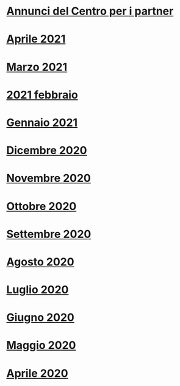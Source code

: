 # [Annunci del Centro per i partner](index.md)
# [Aprile 2021](2021-april.md)
# [Marzo 2021](2021-march.md)
# [2021 febbraio](2021-february.md)
# [Gennaio 2021](2021-january.md)
# [Dicembre 2020](2020-december.md)
# [Novembre 2020](2020-november.md)
# [Ottobre 2020](2020-october.md)
# [Settembre 2020](2020-september.md)
# [Agosto 2020](2020-august.md)
# [Luglio 2020](2020-july.md)
# [Giugno 2020](2020-june.md)
# [Maggio 2020](2020-may.md)
# [Aprile 2020](2020-april.md)

